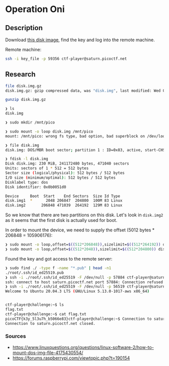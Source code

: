 # Operation Oni

## Description

Download [this disk image](https://artifacts.picoctf.net/c/373/disk.img.gz), find the key and log into the remote machine.

Remote machine: 

```bash
ssh -i key_file -p 59356 ctf-player@saturn.picoctf.net
```

## Research

```bash
file disk.img.gz
disk.img.gz: gzip compressed data, was "disk.img", last modified: Wed Oct  6 14:32:01 2021, from Unix, original size modulo 2^32 241172480

gunzip disk.img.gz

❯ ls
disk.img

❯ sudo mkdir /mnt/pico

❯ sudo mount -o loop disk.img /mnt/pico
mount: /mnt/pico: wrong fs type, bad option, bad superblock on /dev/loop21, missing codepage or helper program, or other error.

❯ file disk.img
disk.img: DOS/MBR boot sector; partition 1 : ID=0x83, active, start-CHS (0x0,32,33), end-CHS (0xc,223,19), startsector 2048, 204800 sectors; partition 2 : ID=0x83, start-CHS (0xc,223,20), end-CHS (0x1d,81,52), startsector 206848, 264192 sectors

❯ fdisk -l disk.img
Disk disk.img: 230 MiB, 241172480 bytes, 471040 sectors
Units: sectors of 1 * 512 = 512 bytes
Sector size (logical/physical): 512 bytes / 512 bytes
I/O size (minimum/optimal): 512 bytes / 512 bytes
Disklabel type: dos
Disk identifier: 0x0b0051d0

Device     Boot  Start    End Sectors  Size Id Type
disk.img1  *      2048 206847  204800  100M 83 Linux
disk.img2       206848 471039  264192  129M 83 Linux
```

So we know that there are two partitions on this disk. Let's look in `disk.img2` as it seems that the first disk is actually used for boot.

In order to mount the device, we need to supply the offset (5012 bytes * 206848 = 105906176):

```bash
❯ sudo mount -o loop,offset=$((512*206848)),sizelimit=$((512*264192)) disk.img /mnt/pico
❯ sudo mount -o loop,offset=$((512*2048)),sizelimit=$((512*204800)) disk.img /mnt/pico2
```

Found the key and got access to the remote server:

```bash
❯ sudo find ./ -type f -name "*.pub" | head -n1
./root/.ssh/id_ed25519.pub
❯ ssh -i ./root/.ssh/id_ed25519 -F /dev/null -p 57884 ctf-player@saturn.picoctf.net
ssh: connect to host saturn.picoctf.net port 57884: Connection refused
❯ ssh -i ./root/.ssh/id_ed25519 -F /dev/null -p 56519 ctf-player@saturn.picoctf.net
Welcome to Ubuntu 20.04.3 LTS (GNU/Linux 5.13.0-1017-aws x86_64)


ctf-player@challenge:~$ ls
flag.txt
ctf-player@challenge:~$ cat flag.txt 
picoCTF{k3y_5l3u7h_b5066e83}ctf-player@challenge:~$ Connection to saturn.picoctf.net closed by remote host.
Connection to saturn.picoctf.net closed.
```

### Sources

- https://www.linuxquestions.org/questions/linux-software-2/how-to-mount-dos-img-file-4175430554/
- https://forums.raspberrypi.com/viewtopic.php?t=190154